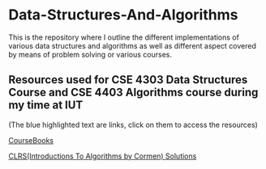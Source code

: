 # Data-Structures-And-Algorithms
This is the repository where I outline the different implementations of various data structures and algorithms as well as different aspect covered by means of problem solving or various courses.

## Resources used for CSE 4303 Data Structures Course and CSE 4403 Algorithms course during my time at IUT

(The blue highlighted text are links, click on them to access the resources)

[CourseBooks](https://drive.google.com/drive/folders/1ahs2VmJuWh_QLEnebAQXEdYgFVo4tQ9c?usp=sharing)

[CLRS(Introductions To Algorithms by Cormen) Solutions](https://sites.math.rutgers.edu/~ajl213/CLRS/CLRS.html)
